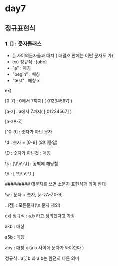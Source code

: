 # day7

## 정규표현식

### 1. [] : 문자클래스

- [] 사이의문자들과 매치 ( 대괄호 안에는 어떤 문자도 가)
- ex) 정규식 : [abc]
- "a" : 매칭
- "begin" : 매칭
- "test" : 매칭 x 

ex) 

[0-7] : 0에서 7까지( [ 01234567] )

[a-z] : a에서 7까지( [ 01234567] )

[a-zA-Z]

[^0-9] : 숫자가 아닌 문자 

\d : 숫자 = [0-9]  (의미동일)

\D : 숫자가 아닌것 : 매칭

\s : [\t\n\r\f] : 공백에 해당함 

\S : [ ^\t\n\r\f ]

######### 대문자를 쓰면 소문자 표현식과 의미 반대

\w : 문자 + 숫자,  [a-zA-Z0-9]

. (점) : 모든문자(\n 문자 제외)

ex) 정규식 : a.b 라고 정의했다고 가정

akb : 매칭

a5b : 매칭

aby : 매칭 x  (a b 사이에 문자가 와야한다 )

정규식 : a[.]b 과 a.b는 완전히 다른 의미



